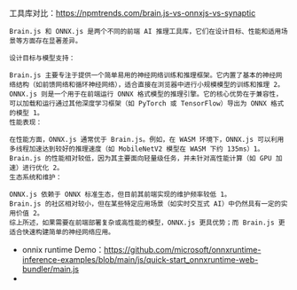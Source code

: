 工具库对比：https://npmtrends.com/brain.js-vs-onnxjs-vs-synaptic

```text
Brain.js 和 ONNX.js 是两个不同的前端 AI 推理工具库，它们在设计目标、性能和适用场景等方面存在显著差异。

设计目标与模型支持：

Brain.js 主要专注于提供一个简单易用的神经网络训练和推理框架。它内置了基本的神经网络结构（如前馈网络和循环神经网络），适合直接在浏览器中进行小规模模型的训练和推理 2。
ONNX.js 则是一个用于在前端运行 ONNX 格式模型的推理引擎。它的核心优势在于兼容性，可以加载和运行通过其他深度学习框架（如 PyTorch 或 TensorFlow）导出为 ONNX 格式的模型 1。
性能表现：

在性能方面，ONNX.js 通常优于 Brain.js。例如，在 WASM 环境下，ONNX.js 可以利用多线程加速达到较好的推理速度（如 MobileNetV2 模型在 WASM 下约 135ms）1。
Brain.js 的性能相对较低，因为其主要面向轻量级任务，并未针对高性能计算（如 GPU 加速）进行优化 2。
生态系统和维护：

ONNX.js 依赖于 ONNX 标准生态，但目前其前端实现的维护频率较低 1。
Brain.js 的社区相对较小，但在某些特定应用场景（如实时交互式 AI）中仍然具有一定的实用价值 2。
综上所述，如果需要在前端部署复杂或高性能的模型，ONNX.js 更具优势；而 Brain.js 更适合快速构建简单的神经网络应用。

```

- onnix runtime Demo：https://github.com/microsoft/onnxruntime-inference-examples/blob/main/js/quick-start_onnxruntime-web-bundler/main.js
- 
